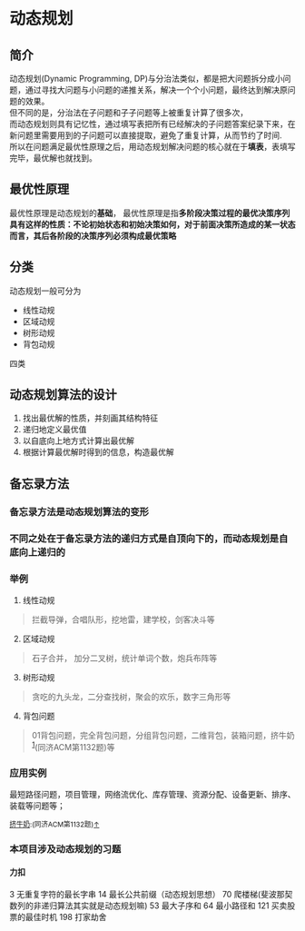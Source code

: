 # 动态规划

## 简介

动态规划(Dynamic Programming, DP)与分治法类似，都是把大问题拆分成小问题，通过寻找大问题与小问题的递推关系，解决一个个小问题，最终达到解决原问题的效果。<br>
但不同的是，分治法在子问题和子子问题等上被重复计算了很多次，<br>
而动态规划则具有记忆性，通过填写表把所有已经解决的子问题答案纪录下来，在新问题里需要用到的子问题可以直接提取，避免了重复计算，从而节约了时间.<br>
所以在问题满足最优性原理之后，用动态规划解决问题的核心就在于**填表**，表填写完毕，最优解也就找到。

## 最优性原理

最优性原理是动态规划的**基础**，
最优性原理是指**多阶段决策过程的最优决策序列具有这样的性质：不论初始状态和初始决策如何，对于前面决策所造成的某一状态而言，其后各阶段的决策序列必须构成最优策略**

## 分类

动态规划一般可分为

* 线性动规
* 区域动规
* 树形动规
* 背包动规

四类

## 动态规划算法的设计

1. 找出最优解的性质，并刻画其结构特征
2. 递归地定义最优值
3. 以自底向上地方式计算出最优解
4. 根据计算最优解时得到的信息，构造最优解

## 备忘录方法

### 备忘录方法是动态规划算法的变形

### 不同之处在于备忘录方法的递归方式是自顶向下的，而动态规划是自底向上递归的

### 举例

1. 线性动规

> 拦截导弹，合唱队形，挖地雷，建学校，剑客决斗等

2. 区域动规

> 石子合并， 加分二叉树，统计单词个数，炮兵布阵等

3. 树形动规

> 贪吃的九头龙，二分查找树，聚会的欢乐，数字三角形等

4. 背包问题

> 01背包问题，完全背包问题，分组背包问题，二维背包，装箱问题，挤牛奶<sup id="1"><a href="#5">1</a></sup>(同济ACM第1132题)等

### 应用实例

最短路径问题，项目管理，网络流优化、库存管理、资源分配、设备更新、排序、装载等问题等；

<span id="5" style="font-size:12px;"><a href="https://www.cnblogs.com/KingSann/articles/7307256.html">挤牛奶</a>:(同济ACM第1132题)<span><a href="#1">↑</a>

### 本项目涉及动态规划的习题

#### 力扣

3 无重复字符的最长字串
14 最长公共前缀（动态规划思想）
70 爬楼梯(斐波那契数列的非递归算法其实就是动态规划嘛)
53 最大子序和
64 最小路径和
121 买卖股票的最佳时机
198 打家劫舍
